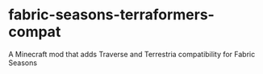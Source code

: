 # fabric-seasons-terraformers-compat
A Minecraft mod that adds Traverse and Terrestria compatibility for Fabric Seasons
